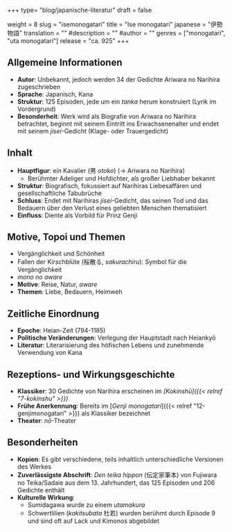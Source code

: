 +++
type= "blog/japanische-literatur"
draft = false

weight = 8
slug = "isemonogatari"
title = "Ise monogatari"
japanese = "伊勢物語"
translation = ""
#description = ""
#author = ""
genres = ["monogatari", "uta monogatari"]
release = "ca. 925"
+++

## Allgemeine Informationen

- **Autor**: Unbekannt, jedoch werden 34 der Gedichte Ariwara no Narihira zugeschrieben
- **Sprache**: Japanisch, Kana
- **Struktur**: 125 Episoden, jede um ein *tanka* herum konstruiert (Lyrik im Vordergrund)
- **Besonderheit**: Werk wird als Biografie von Ariwara no Narihira betrachtet, beginnt mit seinem Eintritt ins Erwachsenenalter und endet mit seinem *jisei*-Gedicht (Klage- oder Trauergedicht)

## Inhalt

- **Hauptfigur**: ein Kavalier (男 *otoko*) (-> Ariwara no Narihira)
  - Berühmter Adeliger und Hofdichter, als großer Liebhaber bekannt
- **Struktur**: Biografisch, fokussiert auf Narihiras Liebesaffären und gesellschaftliche Tabubrüche
- **Schluss**: Endet mit Narihiras *jisei*-Gedicht, das seinen Tod und das Bedauern über den Verlust eines geliebten Menschen thematisiert
- **Einfluss**: Diente als Vorbild für Prinz Genji

## Motive, Topoi und Themen

- Vergänglichkeit und Schönheit
- Fallen der Kirschblüte (桜散る, *sakurachiru*): Symbol für die Vergänglichkeit
- *mono no aware*
- **Motive**: Reise, Natur, *aware*
- **Themen**: Liebe, Bedauern, Heimweh

## Zeitliche Einordnung

- **Epoche**: Heian-Zeit (794-1185)
- **Politische Veränderungen**: Verlegung der Hauptstadt nach Heiankyō
- **Literatur**: Literarisierung des höfischen Lebens und zunehmende Verwendung von Kana

## Rezeptions- und Wirkungsgeschichte

- **Klassiker**: 30 Gedichte von Narihira erscheinen im *[Kokinshū]({{< relref "7-kokinshu" >}})*
- **Frühe Anerkennung**: Bereits im [*Genji monogatari*]({{< relref "12-genjimonogatari" >}}) als Klassiker bezeichnet
- **Theater**: *nō*-Theater

## Besonderheiten

- **Kopien**: Es gibt verschiedene, teils inhaltlich unterschiedliche Versionen des Werkes
- **Zuverlässigste Abschrift**: *Den teika hippon* (伝定家筆本) von Fujiwara no Teika/Sadaie aus dem 13. Jahrhundert, das 125 Episoden und 206 Gedichte enthält
- **Kulturelle Wirkung**:
  - Sumidagawa wurde zu einem *utamakura*
  - Schwertlilien (*kakitsubata* 杜若) wurden berühmt durch Episode 9 und sind oft auf Lack und Kimonos abgebildet
